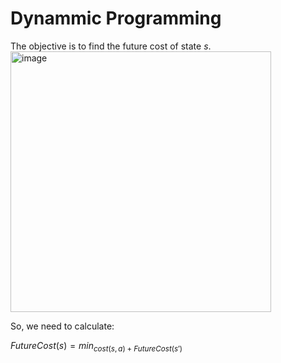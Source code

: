 # Dynammic Programming

The objective is to find the future cost of state $s$.
<img width="417" alt="image" src="https://github.com/rafasacaan/the-notebook/assets/10575866/4715744a-2f7f-4741-b139-0a0b75eec0f9">

So, we need to calculate:

$FutureCost(s) = min_{cost(s,a) + FutureCost(s')}$
